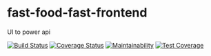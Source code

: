 # fast-food-fast-frontend
UI to power api

[![Build Status](https://travis-ci.com/Kasulejoseph/fast-food-fast-frontend.svg?branch=react-redux-branch)](https://travis-ci.com/Kasulejoseph/fast-food-fast-frontend)
[![Coverage Status](https://coveralls.io/repos/github/Kasulejoseph/fast-food-fast-frontend/badge.svg?branch=react-redux-branch)](https://coveralls.io/github/Kasulejoseph/fast-food-fast-frontend?branch=react-redux-branch)
[![Maintainability](https://api.codeclimate.com/v1/badges/c4d455f3c92a4856b799/maintainability)](https://codeclimate.com/github/Kasulejoseph/fast-food-fast-frontend/maintainability)
[![Test Coverage](https://api.codeclimate.com/v1/badges/c4d455f3c92a4856b799/test_coverage)](https://codeclimate.com/github/Kasulejoseph/fast-food-fast-frontend/test_coverage)